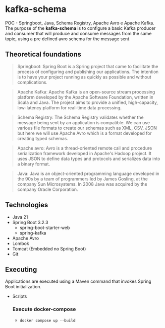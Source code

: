 # kafka-schema
POC - Springboot, Java, Schema Registry, Apache Avro e Apache Kafka.
The purpose of the **kafka-schema** is to configure a basic Kafka producer and consumer that will produce and consume messages from the same topic, using a pre defined avro schema for the message sent

## Theoretical foundations

> Springboot: Spring Boot is a Spring project that came to facilitate the process of configuring and publishing our applications. The intention is to have your project running as quickly as possible and without complications.

> Apache Kafka: Apache Kafka is an open-source stream processing platform developed by the Apache Software Foundation, written in Scala and Java. The project aims to provide a unified, high-capacity, low-latency platform for real-time data processing.

> Schema Registry: The Schema Registry validates whether the message being sent by an application is compatible. We can use various file formats to create our schemas such as XML, CSV, JSON but here we will use Apache Avro which is a format developed for creating typed schemas.

> Apache avro: Avro is a thread-oriented remote call and procedure serialization framework developed in Apache's Hadoop project. It uses JSON to define data types and protocols and serializes data into a binary format.

> Java: Java is an object-oriented programming language developed in the 90s by a team of programmers led by James Gosling, at the company Sun Microsystems. In 2008 Java was acquired by the company Oracle Corporation.

## Technologies
- Java 21
- Spring Boot 3.2.3
    - spring-boot-starter-web
    - spring-kafka
- Apache Avro
- Lombok
- Tomcat (Embedded no Spring Boot)
- Git

## Executing

Applications are executed using a Maven command that invokes Spring Boot initialization.

- Scripts
  ### Execute docker-compose
    - ```docker compose up --build```
